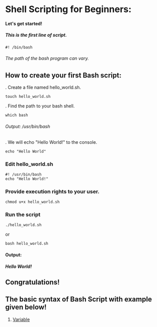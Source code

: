 # Shell Scripting for Beginners:

#### Let's get started!

##### This is the first line of script.

```
#! /bin/bash
```

###### The path of the bash program can vary.

## How to create your first Bash script:

. Create a file named hello_world.sh.

```
touch hello_world.sh
```

. Find the path to your bash shell.

```
which bash
```

###### Output: /usr/bin/bash

. We will echo "Hello World!" to the console.

```
echo "Hello World"
```

### Edit hello_world.sh

```
#! /usr/bin/bash
echo "Hello World!"
```

### Provide execution rights to your user.

```
chmod u+x hello_world.sh
```

### Run the script

```
./hello_world.sh
```

or

```
bash hello_world.sh
```

#### Output:

##### Hello World!

## Congratulations!

## The basic syntax of Bash Script with example given below!

1. [Variable](./variable/)
